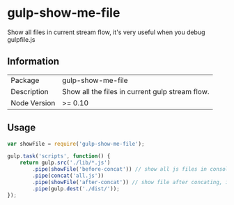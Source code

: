 gulp-show-me-file
=================

Show all files in current stream flow, it's very useful when you debug gulpfile.js

## Information

<table>
<tr>
<td>Package</td><td>gulp-show-me-file</td>
</tr>
<tr>
<td>Description</td>
<td>Show all the files in current gulp stream flow.</td>
</tr>
<tr>
<td>Node Version</td>
<td>>= 0.10</td>
</tr>
</table>

## Usage

```js
var showFile = require('gulp-show-me-file');

gulp.task('scripts', function() {
    return gulp.src('./lib/*.js')
        .pipe(showFile('before-concat')) // show all js files in console
        .pipe(concat('all.js'))
        .pipe(showFile('after-concat')) // show file after concating, it will log `[after-concat] /abs/path/to/all.js" in current situation.
        .pipe(gulp.dest('./dist/'));
});
```

